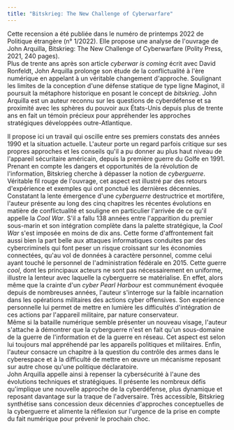 ```yaml
---
title: "Bitskrieg: The New Challenge of Cyberwarfare"
---
```

Cette recension a été publiée dans le numéro de printemps 2022 de
Politique étrangère (n° 1/2022). Elle propose une analyse de l'ouvrage
de John Arquilla, Bitskrieg: The New Challenge of Cyberwarfare (Polity
Press, 2021, 240 pages).\
Plus de trente ans après son article *cyberwar is coming* écrit avec
David Ronfeldt, John Arquilla prolonge son étude de la conflictualité à
l'ère numérique en appelant à un véritable changement d'approche.
Soulignant les limites de la conception d'une défense statique de type
ligne Maginot, il poursuit la métaphore historique en posant le concept
de *bitskrieg*. John Arquilla est un auteur reconnu sur les questions de
cyberdéfense et sa proximité avec les sphères du pouvoir aux États-Unis
depuis plus de trente ans en fait un témoin précieux pour appréhender
les approches stratégiques développées outre-Atlantique.

Il propose ici un travail qui oscille entre ses premiers constats des
années 1990 et la situation actuelle. L'auteur porte un regard parfois
critique sur ses propres approches et les conseils qu'il a pu donner au
plus haut niveau de l'appareil sécuritaire américain, depuis la première
guerre du Golfe en 1991. Prenant en compte les dangers et opportunités
de la révolution de l'information, Bitskrieg cherche à dépasser la
notion de *cyberguerre*. Véritable fil rouge de l'ouvrage, cet aspect
est illustré par des retours d'expérience et exemples qui ont ponctué
les dernières décennies.\
Constatant la lente émergence d'une *cyberguerre* destructrice et
mortifère, l'auteur présente au long des cinq chapitres les récentes
évolutions en matière de conflictualité et souligne en particulier
l'arrivée de ce qu'il appelle la *Cool War*. S'il a fallu 138 années
entre l'apparition du premier sous-marin et son intégration complète
dans la palette stratégique, la *Cool War* s'est imposée en moins de dix
ans. Cette forme d'affrontement fait aussi bien la part belle aux
attaques informatiques conduites par des cybercriminels qui font peser
un risque croissant sur les économies connectées, qu'au vol de données à
caractère personnel, comme celui ayant touché le personnel de
l'administration fédérale en 2015. Cette guerre *cool*, dont les
principaux acteurs ne sont pas nécessairement en uniforme, illustre la
lenteur avec laquelle la cyberguerre se matérialise. En effet, alors
même que la crainte d'un *cyber Pearl Harbour* est communément évoquée
depuis de nombreuses années, l'auteur s'interroge sur la faible
incarnation dans les opérations militaires des actions cyber offensives.
Son expérience personnelle lui permet de mettre en lumière les
difficultés d'intégration de ces actions par l'appareil militaire, par
nature conservateur.\
Même si la bataille numérique semble présenter un nouveau visage,
l'auteur s'attache à démontrer que la cyberguerre n'est en fait qu'un
sous-domaine de la guerre de l'information et de la guerre en réseau.
Cet aspect est selon lui toujours mal appréhendé par les appareils
politiques et militaires. Enfin, l'auteur consacre un chapitre à la
question du contrôle des armes dans le cyberespace et à la difficulté de
mettre en œuvre un mécanisme reposant sur autre chose qu'une politique
déclaratoire.\
John Arquilla appelle ainsi à repenser la cybersécurité à l'aune des
évolutions techniques et stratégiques. Il présente les nombreux défis
qu'implique une nouvelle approche de la cyberdéfense, plus dynamique et
reposant davantage sur la traque de l'adversaire. Très accessible,
Bitskrieg synthétise sans concession deux décennies d'approches
conceptuelles de la cyberguerre et alimente la réflexion sur l'urgence
de la prise en compte du fait numérique pour prévenir le prochain choc.
